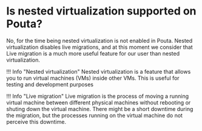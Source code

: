 # Is nested virtualization supported on Pouta?

No, for the time being nested virtualization is not enabled in Pouta. Nested virtualization disables live migrations, and at this moment we consider that Live migration is a much more useful feature for our user than nested virtualization.

!!! Info "Nested virtualization"
    Nested virtualization is a feature that allows you to run virtual machines (VMs) inside other VMs. This is useful for testing and development purposes

!!! Info "Live migration"
    Live migration is the process of moving a running virtual machine between different physical machines without rebooting or shuting down the virtual machine. There might be a short downtime during the migration, but the processes running on the virtual machine do not perceive this downtime.

